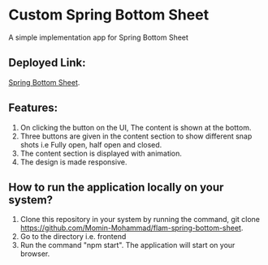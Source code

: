 # Custom Spring Bottom Sheet
A simple implementation app for Spring Bottom Sheet

## Deployed Link:
[Spring Bottom Sheet](https://spring-bottom-sheet.netlify.app/).

## Features:
1. On clicking the button on the UI, The content is shown at the bottom.
2. Three buttons are given in the content section to show different snap shots i.e Fully open, half open and closed.
3. The content section is displayed with animation.
4. The design is made responsive.

## How to run the application locally on your system?
1. Clone this repository in your system by running the command, git clone https://github.com/Momin-Mohammad/flam-spring-bottom-sheet.
2. Go to the directory i.e. frontend
3. Run the command "npm start". The application will start on your browser.

